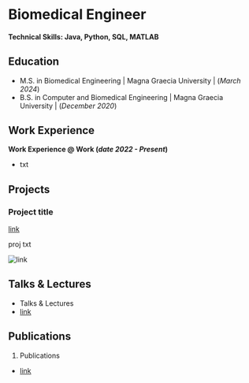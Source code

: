 # Biomedical Engineer

#### Technical Skills: Java, Python, SQL, MATLAB 

## Education 		
- M.S. in Biomedical Engineering | Magna Graecia University | (_March 2024_) 			        		
- B.S. in Computer and Biomedical Engineering | Magna Graecia University | (_December 2020_)

## Work Experience
**Work Experience @ Work (_date 2022 - Present_)**
- txt

## Projects
### Project title
[link]((https://mattia777.github.io/mattia.github.io/))

proj txt

![link]((https://mattia777.github.io/mattia.github.io/))

## Talks & Lectures
- Talks & Lectures
- [link]((https://mattia777.github.io/mattia.github.io/))

## Publications
1. Publications

- [link]((https://mattia777.github.io/mattia.github.io/))
